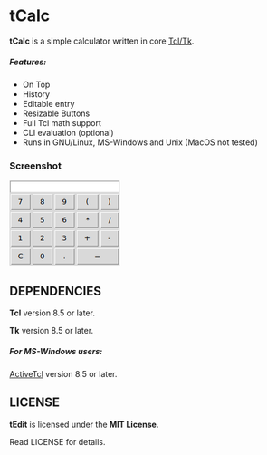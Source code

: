 # tCalc
**tCalc** is a simple calculator written in core [Tcl/Tk](https://www.tcl.tk).

##### Features:
* On Top
* History
* Editable entry
* Resizable Buttons
* Full Tcl math support
* CLI evaluation (optional)
* Runs in GNU/Linux, MS-Windows and Unix (MacOS not tested)

### Screenshot
![Screenshot](images/screenshot.png "Screenshot")


## DEPENDENCIES
**Tcl** version 8.5 or later.

**Tk** version 8.5 or later.

##### For MS-Windows users:
[ActiveTcl](https://www.activestate.com/activetcl) version 8.5 or later.


## LICENSE
**tEdit** is licensed under the **MIT License**.

Read LICENSE for details.
